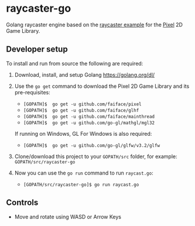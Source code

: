 # raycaster-go
Golang raycaster engine based on the [raycaster example](https://github.com/faiface/pixel-examples/blob/master/community/raycaster/raycaster.go) for the [Pixel](https://github.com/faiface/pixel) 2D Game Library.

## Developer setup
To install and run from source the following are required:
1. Download, install, and setup Golang https://golang.org/dl/
2. Use the `go get` command to download the Pixel 2D Game Library and its pre-requisites: 
    * `[GOPATH]$  go get -u github.com/faiface/pixel`
    * `[GOPATH]$  go get -u github.com/faiface/glhf`
    * `[GOPATH]$  go get -u github.com/faiface/mainthread`
    * `[GOPATH]$  go get -u github.com/go-gl/mathgl/mgl32`

    If running on Windows, GL For Windows is also required:
    * `[GOPATH]$  go get -u github.com/go-gl/glfw/v3.2/glfw`
3. Clone/download this project to your `GOPATH/src` folder, for example: `GOPATH/src/raycaster-go`
4. Now you can use the `go run` command to run `raycast.go`:
    * `[GOPATH/src/raycaster-go]$ go run raycast.go`

## Controls
* Move and rotate using WASD or Arrow Keys
